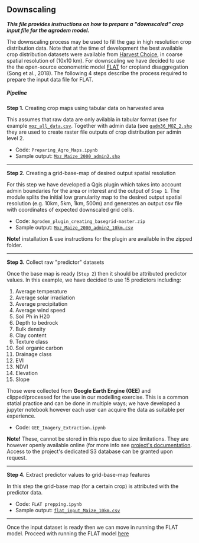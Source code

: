 ﻿## Downscaling

***This file provides instructions on how to prepare a "downscaled" crop input file for the agrodem model.***

The downscaling process may be used to fill the gap in high resolution crop distribution data. Note that at the time of development the best available crop distribution datasets were available from [Harvest Choice](https://dataverse.harvard.edu/dataset.xhtml?persistentId=doi:10.7910/DVN/PRFF8V), in coarse spatial resolution of (10x10 km). For downscaling we have decided to use the the open-source econometric model [FLAT](https://mygeohub.org/resources/flat) for cropland disaggregation (Song et al., 2018). The following 4 steps describe the process required to prepare the input data file for FLAT.


##### Pipeline

**Step 1.** Creating crop maps using tabular data on harvested area

This assumes that raw data are only avilabla in tabular format (see for example [```moz_all_data.csv```](agrodem_preprocessing/Downscaling/Downscaling_prepping/Input_data/FAO_agro_map_data). Together with admin data (see [```gadm36_MOZ_2.shp```](agrodem_preprocessing/Downscaling/Downscaling_prepping/Input_data/admin_data) they are used to create raster file outputs of crop distribution per admin level 2. 

* Code: ```Preparing_Agro_Maps.ipynb```
* Sample output: [```Moz_Maize_2000_admin2.shp```](agrodem_preprocessing/Downscaling/Downscaling_prepping/Output_data/Crop_Maps)

--------------------------------------------------------------------------------
**Step 2.** Creating a grid-base-map of desired output spatial resolution

For this step we have developed a Qgis plugin which takes into account admin boundaries for the area or interest and the output of ```Step 1```. The module splits the initial low granularity map to the desired output spatial resolution (e.g. 10km, 5km, 1km, 500m) and generates an output csv file with coordinates of expected downscaled grid cells. 

* Code: ```Agrodem_plugin_creating_basegrid-master.zip``` 
* Sample output: [```Moz_Maize_2000_admin2_10km.csv```](agrodem_preprocessing/Downscaling/Downscaling_prepping/Output_data/FAO_AgroMap_Crops)

**Note!** installation & use instructions for the plugin are available in the zipped folder.

--------------------------------------------------------------------------------

**Step 3.** Collect raw "predictor" datasets

Once the base map is ready (```Step 2```) then it should be attributed predictor values. In this example, we have decided to use 15 predictors including: 

1. Average temperature 
2. Average solar irradiation 
3. Average precipitation 
4. Average wind speed
5. Soil Ph in H20
6. Depth to bedrock
7. Bulk density
8. Clay content
9. Texture class
10. Soil organic carbon
11. Drainage class
12. EVI
13. NDVI
14. Elevation
15. Slope

Those were collected from **Google Earth Engine (GEE)** and clipped/processed for the use in our modelling exercise. This is a common statial practice and can be done in multiple ways; we have developed a jupyter notebook however each user can acquire the data as suitable per experience. 

* Code: ```GEE_Imagery_Extraction.ipynb``` 

**Note!** These, cannot be stored in this repo due to size limitations. They are however openly available online (for more info see [project's documentation](https://agrodem.readthedocs.io/en/latest/index.html). Access to the project's dedicated S3 database can be granted upon request. 

--------------------------------------------------------------------------------

**Step 4.** Extract predictor values to grid-base-map features

In this step the grid-base map (for a certain crop) is attributed with the predictor data. 

* Code: ```FLAT prepping.ipynb``` 
* Sample output: [```flat_input_Maize_10km.csv```](agrodem_preprocessing/Downscaling/Downscaling_prepping/Output_data/FLAT_input)

--------------------------------------------------------------------------------
Once the input dataset is ready then we can move in running the FLAT model. Proceed with running the FLAT model [here](agrodem_preprocessing/Downscaling/FLAT_model/FLAT_model.md)